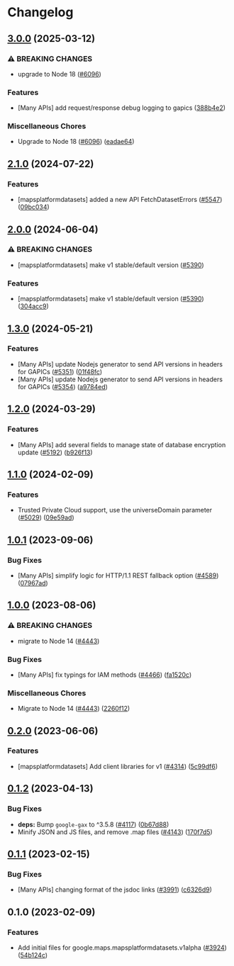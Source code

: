 # Changelog

## [3.0.0](https://github.com/googleapis/google-cloud-node/compare/maps-platform-datasets-v2.1.0...maps-platform-datasets-v3.0.0) (2025-03-12)


### ⚠ BREAKING CHANGES

* upgrade to Node 18 ([#6096](https://github.com/googleapis/google-cloud-node/issues/6096))

### Features

* [Many APIs] add request/response debug logging to gapics ([388b4e2](https://github.com/googleapis/google-cloud-node/commit/388b4e20329b7f6fc0dd061dddff573c45104213))


### Miscellaneous Chores

* Upgrade to Node 18 ([#6096](https://github.com/googleapis/google-cloud-node/issues/6096)) ([eadae64](https://github.com/googleapis/google-cloud-node/commit/eadae64d54e07aa2c65097ea52e65008d4e87436))

## [2.1.0](https://github.com/googleapis/google-cloud-node/compare/maps-platform-datasets-v2.0.0...maps-platform-datasets-v2.1.0) (2024-07-22)


### Features

* [mapsplatformdatasets] added a new API FetchDatasetErrors ([#5547](https://github.com/googleapis/google-cloud-node/issues/5547)) ([09bc034](https://github.com/googleapis/google-cloud-node/commit/09bc034537c6f2d5a8c3dc23c3d2efd207f01aac))

## [2.0.0](https://github.com/googleapis/google-cloud-node/compare/maps-platform-datasets-v1.3.0...maps-platform-datasets-v2.0.0) (2024-06-04)


### ⚠ BREAKING CHANGES

* [mapsplatformdatasets] make v1 stable/default version ([#5390](https://github.com/googleapis/google-cloud-node/issues/5390))

### Features

* [mapsplatformdatasets] make v1 stable/default version ([#5390](https://github.com/googleapis/google-cloud-node/issues/5390)) ([304acc9](https://github.com/googleapis/google-cloud-node/commit/304acc9821a8edf054952999b6e282d9d5affd8f))

## [1.3.0](https://github.com/googleapis/google-cloud-node/compare/maps-platform-datasets-v1.2.0...maps-platform-datasets-v1.3.0) (2024-05-21)


### Features

* [Many APIs] update Nodejs generator to send API versions in headers for GAPICs ([#5351](https://github.com/googleapis/google-cloud-node/issues/5351)) ([01f48fc](https://github.com/googleapis/google-cloud-node/commit/01f48fce63ec4ddf801d59ee2b8c0db9f6fb8372))
* [Many APIs] update Nodejs generator to send API versions in headers for GAPICs ([#5354](https://github.com/googleapis/google-cloud-node/issues/5354)) ([a9784ed](https://github.com/googleapis/google-cloud-node/commit/a9784ed3db6ee96d171762308bbbcd57390b6866))

## [1.2.0](https://github.com/googleapis/google-cloud-node/compare/maps-platform-datasets-v1.1.0...maps-platform-datasets-v1.2.0) (2024-03-29)


### Features

* [Many APIs] add several fields to manage state of database encryption update ([#5192](https://github.com/googleapis/google-cloud-node/issues/5192)) ([b926f13](https://github.com/googleapis/google-cloud-node/commit/b926f1326ea4df73c411dbeb7e529f8d9ccc3642))

## [1.1.0](https://github.com/googleapis/google-cloud-node/compare/maps-platform-datasets-v1.0.1...maps-platform-datasets-v1.1.0) (2024-02-09)


### Features

* Trusted Private Cloud support, use the universeDomain parameter  ([#5029](https://github.com/googleapis/google-cloud-node/issues/5029)) ([09e59ad](https://github.com/googleapis/google-cloud-node/commit/09e59ad6e34001a33d01894ccd5a0643f1a84883))

## [1.0.1](https://github.com/googleapis/google-cloud-node/compare/maps-platform-datasets-v1.0.0...maps-platform-datasets-v1.0.1) (2023-09-06)


### Bug Fixes

* [Many APIs] simplify logic for HTTP/1.1 REST fallback option ([#4589](https://github.com/googleapis/google-cloud-node/issues/4589)) ([07967ad](https://github.com/googleapis/google-cloud-node/commit/07967add1b5fc28b548cf74721b595ea0ba90d5b))

## [1.0.0](https://github.com/googleapis/google-cloud-node/compare/maps-platform-datasets-v0.2.0...maps-platform-datasets-v1.0.0) (2023-08-06)


### ⚠ BREAKING CHANGES

* migrate to Node 14 ([#4443](https://github.com/googleapis/google-cloud-node/issues/4443))

### Bug Fixes

* [Many APIs] fix typings for IAM methods ([#4466](https://github.com/googleapis/google-cloud-node/issues/4466)) ([fa1520c](https://github.com/googleapis/google-cloud-node/commit/fa1520c3eb526efd3523d9cea349ed31683d5889))


### Miscellaneous Chores

* Migrate to Node 14 ([#4443](https://github.com/googleapis/google-cloud-node/issues/4443)) ([2260f12](https://github.com/googleapis/google-cloud-node/commit/2260f12543d171bda95345e53475f5f0fdc45770))

## [0.2.0](https://github.com/googleapis/google-cloud-node/compare/maps-platform-datasets-v0.1.2...maps-platform-datasets-v0.2.0) (2023-06-06)


### Features

* [mapsplatformdatasets] Add client libraries for v1 ([#4314](https://github.com/googleapis/google-cloud-node/issues/4314)) ([5c99df6](https://github.com/googleapis/google-cloud-node/commit/5c99df6328f6bd0cfc83a6a294377b47228c0943))

## [0.1.2](https://github.com/googleapis/google-cloud-node/compare/maps-platform-datasets-v0.1.1...maps-platform-datasets-v0.1.2) (2023-04-13)


### Bug Fixes

* **deps:** Bump `google-gax` to ^3.5.8 ([#4117](https://github.com/googleapis/google-cloud-node/issues/4117)) ([0b67d88](https://github.com/googleapis/google-cloud-node/commit/0b67d883963643ce1b4f6d2ccd3e8d37adf6e029))
* Minify JSON and JS files, and remove .map files ([#4143](https://github.com/googleapis/google-cloud-node/issues/4143)) ([170f7d5](https://github.com/googleapis/google-cloud-node/commit/170f7d57b8fd344d182a8e758867b8124722eebc))

## [0.1.1](https://github.com/googleapis/google-cloud-node/compare/maps-platform-datasets-v0.1.0...maps-platform-datasets-v0.1.1) (2023-02-15)


### Bug Fixes

* [Many APIs] changing format of the jsdoc links ([#3991](https://github.com/googleapis/google-cloud-node/issues/3991)) ([c6326d9](https://github.com/googleapis/google-cloud-node/commit/c6326d90abb9b649b25052e4afe7b3eb0f65bcb4))

## 0.1.0 (2023-02-09)


### Features

* Add initial files for google.maps.mapsplatformdatasets.v1alpha ([#3924](https://github.com/googleapis/google-cloud-node/issues/3924)) ([54b124c](https://github.com/googleapis/google-cloud-node/commit/54b124cde2b5ee3c624f8c74d76b4dfb0a1dbb86))
